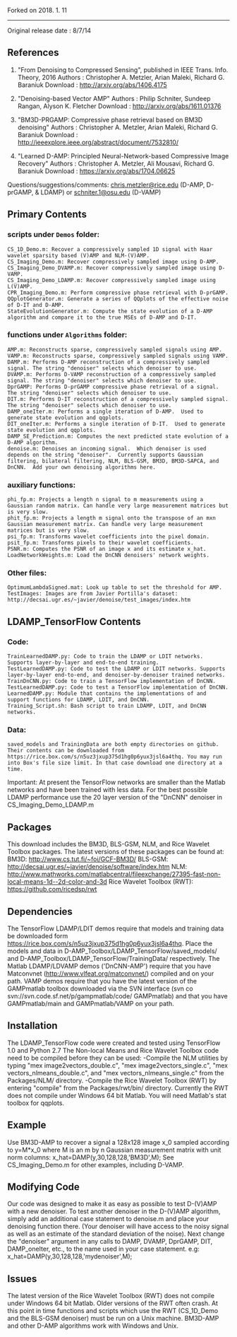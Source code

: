 
Forked on 2018. 1. 11

---------------------------------------------------------------------------

Original release date : 8/7/14

## References 
1. "From Denoising to Compressed Sensing", published in IEEE Trans. Info. Theory, 2016
	Authors               : Christopher A. Metzler, Arian Maleki, Richard G. Baraniuk
	Download              : http://arxiv.org/abs/1406.4175

2. "Denoising-based Vector AMP" 
	Authors               : Philip Schniter, Sundeep Rangan, Alyson K. Fletcher
	Download              : http://arxiv.org/abs/1611.01376

3. "BM3D-PRGAMP: Compressive phase retrieval based on BM3D denoising" 
	Authors               : Christopher A. Metzler, Arian Maleki, Richard G. Baraniuk
	Download              : http://ieeexplore.ieee.org/abstract/document/7532810/

4. "Learned D-AMP: Principled Neural-Network-based Compressive Image Recovery" 
	Authors               : Christopher A. Metzler, Ali Mousavi, Richard G. Baraniuk
	Download              : https://arxiv.org/abs/1704.06625

Questions/suggestions/comments: chris.metzler@rice.edu (D-AMP, D-prGAMP, & LDAMP) or schniter.1@osu.edu (D-VAMP)


## Primary Contents

### scripts under `Demos` folder:
    CS_1D_Demo.m: Recover a compressively sampled 1D signal with Haar wavelet sparsity based (V)AMP and NLM-(V)AMP.
    CS_Imaging_Demo.m: Recover compressively sampled image using D-AMP.
	CS_Imaging_Demo_DVAMP.m: Recover compressively sampled image using D-VAMP.
    CS_Imaging_Demo_LDAMP.m: Recover compressively sampled image using L(V)AMP.
	CPR_Imaging_Demo.m: Perform compressive phase retrieval with D-prGAMP.
    QQplotGenerator.m: Generate a series of QQplots of the effective noise of D-IT and D-AMP.
    StateEvolutionGenerator.m: Compute the state evolution of a D-AMP algorithm and compare it to the true MSEs of D-AMP and D-IT.

### functions under `Algorithms` folder:
    AMP.m: Reconstructs sparse, compressively sampled signals using AMP.
    VAMP.m: Reconstructs sparse, compressively sampled signals using VAMP.
    DAMP.m: Performs D-AMP reconstruction of a compressively sampled signal. The string "denoiser" selects which denoiser to use.
    DVAMP.m: Performs D-VAMP reconstruction of a compressively sampled signal. The string "denoiser" selects which denoiser to use.
	DprGAMP: Performs D-prGAMP compressive phase retrieval of a signal. The string "denoiser" selects which denoiser to use.
    DIT.m: Performs D-IT reconstruction of a compressively sampled signal. The string "denoiser" selects which denoiser to use.
    DAMP_oneIter.m: Performs a single iteration of D-AMP.  Used to generate state evolution and qqplots.
    DIT_oneIter.m: Performs a single iteration of D-IT.  Used to generate state evolution and qqplots.
    DAMP_SE_Prediction.m: Computes the next predicted state evolution of a D-AMP algorithm.
    denoise.m: Denoises an incoming signal.  Which denoiser is used depends on the string "denoiser".  Currently supports Gaussian filtering, bilateral filtering, NLM, BLS-GSM, BM3D, BM3D-SAPCA, and DnCNN.  Add your own denoising algorithms here.

### auxiliary functions:
    phi_fp.m: Projects a length n signal to m measurements using a Gaussian random matrix. Can handle very large measurement matrices but is very slow.
    phit_fp.m: Projects a length m signal onto the transpose of an mxn Gaussian measurement matrix. Can handle very large measurement matrices but is very slow.
    psi_fp.m: Transforms wavelet coefficients into the pixel domain.
    psit_fp.m: Transforms pixels to their wavelet coefficients.
    PSNR.m: Computes the PSNR of an image x and its estimate x_hat.
    LoadNetworkWeights.m: Load the DnCNN denoisers' network weights.

### Other files:
    OptimumLambdaSigned.mat: Look up table to set the threshold for AMP.
    TestImages: Images are from Javier Portilla's dataset: http://decsai.ugr.es/~javier/denoise/test_images/index.htm


## LDAMP_TensorFlow Contents

### Code:
    TrainLearnedDAMP.py: Code to train the LDAMP or LDIT networks. Supports layer-by-layer and end-to-end training.
    TestLearnedDAMP.py: Code to test the LDAMP or LDIT networks. Supports layer-by-layer end-to-end, and denoiser-by-denoiser trained networks.
    TrainDnCNN.py: Code to train a TensorFlow implementation of DnCNN.
    TestLearnedDAMP.py: Code to test a TensorFlow implementation of DnCNN.
    LearnedDAMP.py: Module that contains the implementations of and support functions for LDAMP, LDIT, and DnCNN.
    Training_Script.sh: Bash script to train LDAMP, LDIT, and DnCNN networks.

### Data:
    saved_models and TrainingData are both empty directories on github. Their contents can be downloaded from https://rice.box.com/s/n5uz3jxup375d1hg0p6yux3jsl6a4thq. You may run into Box's file size limit. In that case download one directory at a time.

Important: At present the TensorFlow networks are smaller than the Matlab networks and have been trained with less data. For the best possible LDAMP performance use the 20 layer version of the "DnCNN" denoiser in CS_Imaging_Demo_LDAMP.m



## Packages
This download includes the BM3D, BLS-GSM, NLM, and Rice Wavelet Toolbox packages.
The latest versions of these packages can be found at:
    BM3D: http://www.cs.tut.fi/~foi/GCF-BM3D/
    BLS-GSM: http://decsai.ugr.es/~javier/denoise/software/index.htm
    NLM: http://www.mathworks.com/matlabcentral/fileexchange/27395-fast-non-local-means-1d--2d-color-and-3d
    Rice Wavelet Toolbox (RWT): https://github.com/ricedsp/rwt



## Dependencies
The TensorFlow LDAMP/LDIT demos require that models and training data be downloaded form https://rice.box.com/s/n5uz3jxup375d1hg0p6yux3jsl6a4thq. Place the models and data in D-AMP_Toolbox/LDAMP_TensorFlow/saved_models/ and D-AMP_Toolbox/LDAMP_TensorFlow/TrainingData/ respectively.
The Matlab LDAMP/LDVAMP demos ('DnCNN-AMP') require that you have Matconvnet (http://www.vlfeat.org/matconvnet/) compiled and on your path.
VAMP demos require that you have the latest version of the GAMPmatlab toolbox downloaded via the SVN interface (svn co svn://svn.code.sf.net/p/gampmatlab/code/ GAMPmatlab) and that you have GAMPmatlab/main and GAMPmatlab/VAMP on your path.



## Installation
The LDAMP_TensorFlow code were created and tested using TensorFlow 1.0 and Python 2.7
The Non-local Means and Rice Wavelet Toolbox code need to be compiled before they can be used:
-Compile the NLM utilities by typing "mex image2vectors_double.c", "mex image2vectors_single.c", "mex vectors_nlmeans_double.c", and "mex vectors_nlmeans_single.c" from the Packages/NLM/ directory. 
-Compile the Rice Wavelet Toolbox (RWT) by entering "compile" from the Packages/rwt/bin/ directory. Currently the RWT does not compile under Windows 64 bit Matlab.
You will need Matlab's stat toolbox for qqplots.


## Example
Use BM3D-AMP to recover a signal a 128x128 image x_0 sampled according to y=M*x_0 where M is an m by n Gaussian measurement matrix with unit norm columns:
    x_hat=DAMP(y,30,128,128,'BM3D',M);
See CS_Imaging_Demo.m for other examples, including D-VAMP.


## Modifying Code
Our code was designed to make it as easy as possible to test D-(V)AMP with a new denoiser.
To test another denoiser in the D-(V)AMP algorithm, simply add an additional case statement to denoise.m and place your denoising function there.  (Your denoiser will have access to the noisy signal as well as an estimate of the standard deviation of the noise).
Next change the "denoiser" argument in any calls to DAMP, DVAMP, DprGAMP, DIT, DAMP_oneIter, etc., to the name used in your case statement. e.g: x_hat=DAMP(y,30,128,128,'mydenoiser',M);

## Issues
The latest version of the Rice Wavelet Toolbox (RWT) does not compile under Windows 64 bit Matlab. Older versions of the RWT often crash. 
At this point in time functions and scripts which use the RWT (CS_1D_Demo and the BLS-GSM denoiser) must be run on a Unix machine.  BM3D-AMP and other D-AMP algorithms work with Windows and Unix.
